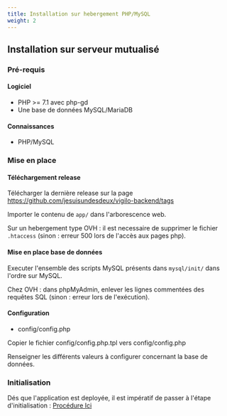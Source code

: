 ```yaml
---
title: Installation sur hebergement PHP/MySQL
weight: 2
---
```


## Installation sur serveur mutualisé

### Pré-requis

#### Logiciel

* PHP >= 7.1 avec php-gd
* Une base de données MySQL/MariaDB

#### Connaissances

* PHP/MySQL

### Mise en place

#### Téléchargement release

Télécharger la dernière release sur la page https://github.com/jesuisundesdeux/vigilo-backend/tags

Importer le contenu de ```app/``` dans l'arborescence web.

Sur un hebergement type OVH : il est necessaire de supprimer le fichier ```.htaccess``` (sinon : erreur 500 lors de l'accès aux pages php).

#### Mise en place base de données

Executer l'ensemble des scripts MySQL présents dans ```mysql/init/``` dans l'ordre sur MySQL.

Chez OVH : dans phpMyAdmin, enlever les lignes commentées des requêtes SQL (sinon : erreur lors de l'exécution).

#### Configuration

* config/config.php

Copier le fichier config/config.php.tpl vers config/config.php

Renseigner les différents valeurs à configurer concernant la base de données.

### Initialisation 

Dés que l'application est deployée, il est impératif de passer à l'étape d'initialisation : [Procédure Ici](/fr/documentation/installation/initialisation/)

